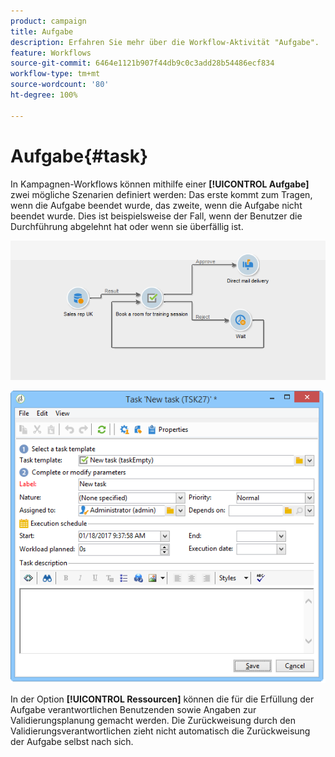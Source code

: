 ```yaml
---
product: campaign
title: Aufgabe
description: Erfahren Sie mehr über die Workflow-Aktivität "Aufgabe".
feature: Workflows
source-git-commit: 6464e1121b907f44db9c0c3add28b54486ecf834
workflow-type: tm+mt
source-wordcount: '80'
ht-degree: 100%

---
```


# Aufgabe{#task}

In Kampagnen-Workflows können mithilfe einer **[!UICONTROL Aufgabe]** zwei mögliche Szenarien definiert werden: Das erste kommt zum Tragen, wenn die Aufgabe beendet wurde, das zweite, wenn die Aufgabe nicht beendet wurde. Dies ist beispielsweise der Fall, wenn der Benutzer die Durchführung abgelehnt hat oder wenn sie überfällig ist.

![](assets/mrm_task_in_workflow.png)



![](assets/wkf_task_activity.png)

In der Option **[!UICONTROL Ressourcen]** können die für die Erfüllung der Aufgabe verantwortlichen Benutzenden sowie Angaben zur Validierungsplanung gemacht werden. Die Zurückweisung durch den Validierungsverantwortlichen zieht nicht automatisch die Zurückweisung der Aufgabe selbst nach sich.
